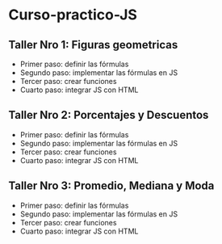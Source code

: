 # Curso-practico-JS

## Taller Nro 1: Figuras geometricas

- Primer paso: definir las fórmulas
- Segundo paso: implementar las fórmulas en JS
- Tercer paso: crear funciones 
- Cuarto paso: integrar JS con HTML

## Taller Nro 2: Porcentajes y Descuentos

- Primer paso: definir las fórmulas
- Segundo paso: implementar las fórmulas en JS
- Tercer paso: crear funciones 
- Cuarto paso: integrar JS con HTML


## Taller Nro 3: Promedio, Mediana y Moda

- Primer paso: definir las fórmulas
- Segundo paso: implementar las fórmulas en JS
- Tercer paso: crear funciones 
- Cuarto paso: integrar JS con HTML
